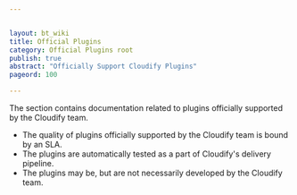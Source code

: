 ```yaml
---


layout: bt_wiki
title: Official Plugins
category: Official Plugins root
publish: true
abstract: "Officially Support Cloudify Plugins"
pageord: 100

---
```




The section contains documentation related to plugins officially supported by the Cloudify team.

* The quality of plugins officially supported by the Cloudify team is bound by an SLA.
* The plugins are automatically tested as a part of Cloudify's delivery pipeline.
* The plugins may be, but are not necessarily developed by the Cloudify team.
